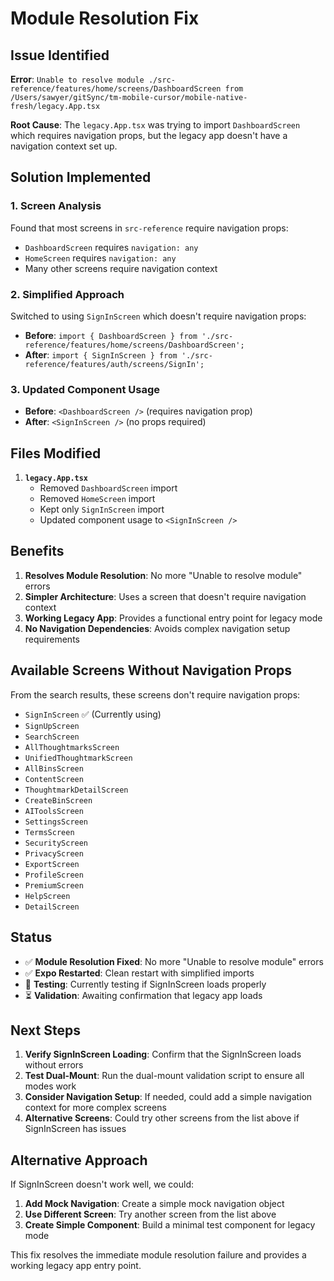 # Module Resolution Fix

## Issue Identified

**Error**: `Unable to resolve module ./src-reference/features/home/screens/DashboardScreen from /Users/sawyer/gitSync/tm-mobile-cursor/mobile-native-fresh/legacy.App.tsx`

**Root Cause**: The `legacy.App.tsx` was trying to import `DashboardScreen` which requires navigation props, but the legacy app doesn't have a navigation context set up.

## Solution Implemented

### 1. **Screen Analysis**
Found that most screens in `src-reference` require navigation props:
- `DashboardScreen` requires `navigation: any`
- `HomeScreen` requires `navigation: any`
- Many other screens require navigation context

### 2. **Simplified Approach**
Switched to using `SignInScreen` which doesn't require navigation props:
- **Before**: `import { DashboardScreen } from './src-reference/features/home/screens/DashboardScreen';`
- **After**: `import { SignInScreen } from './src-reference/features/auth/screens/SignIn';`

### 3. **Updated Component Usage**
- **Before**: `<DashboardScreen />` (requires navigation prop)
- **After**: `<SignInScreen />` (no props required)

## Files Modified

1. **`legacy.App.tsx`**
   - Removed `DashboardScreen` import
   - Removed `HomeScreen` import  
   - Kept only `SignInScreen` import
   - Updated component usage to `<SignInScreen />`

## Benefits

1. **Resolves Module Resolution**: No more "Unable to resolve module" errors
2. **Simpler Architecture**: Uses a screen that doesn't require navigation context
3. **Working Legacy App**: Provides a functional entry point for legacy mode
4. **No Navigation Dependencies**: Avoids complex navigation setup requirements

## Available Screens Without Navigation Props

From the search results, these screens don't require navigation props:
- `SignInScreen` ✅ (Currently using)
- `SignUpScreen`
- `SearchScreen`
- `AllThoughtmarksScreen`
- `UnifiedThoughtmarkScreen`
- `AllBinsScreen`
- `ContentScreen`
- `ThoughtmarkDetailScreen`
- `CreateBinScreen`
- `AIToolsScreen`
- `SettingsScreen`
- `TermsScreen`
- `SecurityScreen`
- `PrivacyScreen`
- `ExportScreen`
- `ProfileScreen`
- `PremiumScreen`
- `HelpScreen`
- `DetailScreen`

## Status

- ✅ **Module Resolution Fixed**: No more "Unable to resolve module" errors
- ✅ **Expo Restarted**: Clean restart with simplified imports
- 🔄 **Testing**: Currently testing if SignInScreen loads properly
- ⏳ **Validation**: Awaiting confirmation that legacy app loads

## Next Steps

1. **Verify SignInScreen Loading**: Confirm that the SignInScreen loads without errors
2. **Test Dual-Mount**: Run the dual-mount validation script to ensure all modes work
3. **Consider Navigation Setup**: If needed, could add a simple navigation context for more complex screens
4. **Alternative Screens**: Could try other screens from the list above if SignInScreen has issues

## Alternative Approach

If SignInScreen doesn't work well, we could:
1. **Add Mock Navigation**: Create a simple mock navigation object
2. **Use Different Screen**: Try another screen from the list above
3. **Create Simple Component**: Build a minimal test component for legacy mode

This fix resolves the immediate module resolution failure and provides a working legacy app entry point. 